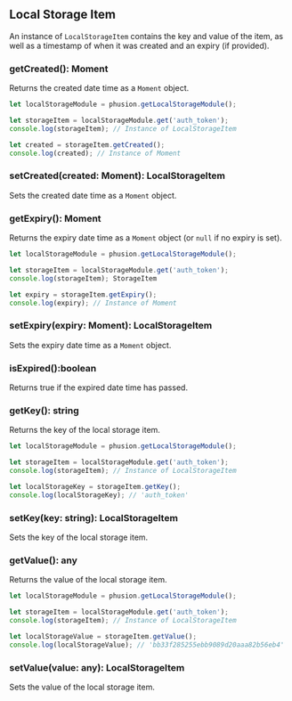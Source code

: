 
  
## Local Storage Item

An instance of `LocalStorageItem` contains the key and value of the item, as well as a timestamp of when it was created and an expiry (if provided).

### getCreated(): Moment

Returns the created date time as a `Moment` object.

```javascript
let localStorageModule = phusion.getLocalStorageModule();

let storageItem = localStorageModule.get('auth_token');
console.log(storageItem); // Instance of LocalStorageItem

let created = storageItem.getCreated();
console.log(created); // Instance of Moment
```

### setCreated(created: Moment): LocalStorageItem

Sets the created date time as a `Moment` object.

### getExpiry(): Moment

Returns the expiry date time as a `Moment` object (or `null` if no expiry is set).

```javascript
let localStorageModule = phusion.getLocalStorageModule();

let storageItem = localStorageModule.get('auth_token');
console.log(storageItem); StorageItem

let expiry = storageItem.getExpiry();
console.log(expiry); // Instance of Moment
```

### setExpiry(expiry: Moment): LocalStorageItem

Sets the expiry date time as a `Moment` object.

### isExpired():boolean

Returns true if the expired date time has passed. 

### getKey(): string
Returns the key of the local storage item.
```javascript
let localStorageModule = phusion.getLocalStorageModule();

let storageItem = localStorageModule.get('auth_token');
console.log(storageItem); // Instance of LocalStorageItem

let localStorageKey = storageItem.getKey();
console.log(localStorageKey); // 'auth_token'
```

### setKey(key: string): LocalStorageItem
Sets the key of the local storage item.

### getValue(): any

Returns the value of the local storage item.
```javascript
let localStorageModule = phusion.getLocalStorageModule();

let storageItem = localStorageModule.get('auth_token');
console.log(storageItem); // Instance of LocalStorageItem

let localStorageValue = storageItem.getValue();
console.log(localStorageValue); // 'bb33f285255ebb9089d20aaa82b56eb4'
```

### setValue(value: any): LocalStorageItem

Sets the value of the local storage item.
